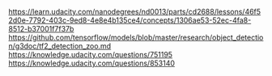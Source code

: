 https://learn.udacity.com/nanodegrees/nd0013/parts/cd2688/lessons/46f52d0e-7792-403c-9ed8-4e8e4b135ce4/concepts/1306ae53-52ec-4fa8-8512-b37001f7f37b<br />
https://github.com/tensorflow/models/blob/master/research/object_detection/g3doc/tf2_detection_zoo.md<br />
https://knowledge.udacity.com/questions/751195<br />
https://knowledge.udacity.com/questions/853140<br />
